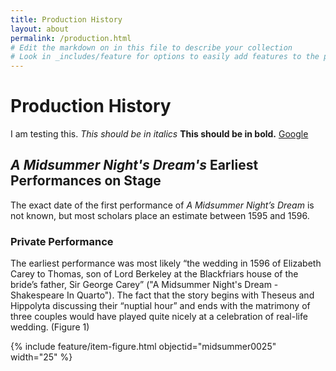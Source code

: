 ```yaml
---
title: Production History
layout: about
permalink: /production.html
# Edit the markdown on in this file to describe your collection
# Look in _includes/feature for options to easily add features to the page
---
```

# Production History
I am testing this. *This should be in italics* **This should be in bold.** [Google](http://www.google.com)

## *A Midsummer Night's Dream's* Earliest Performances on Stage

The exact date of the first performance of *A Midsummer Night’s Dream* is not known, but most scholars place an estimate between 1595 and 1596. 

### Private Performance 

The earliest performance was most likely “the wedding in 1596 of Elizabeth Carey to Thomas, son of Lord Berkeley at the Blackfriars house of the bride’s father, Sir George Carey” ("A Midsummer Night's Dream - Shakespeare In Quarto"). The fact that the story begins with Theseus and Hippolyta discussing their “nuptial hour” and ends with the matrimony of three couples would have played quite nicely at a celebration of real-life wedding. (Figure 1)

{% include feature/item-figure.html objectid="midsummer0025" width="25" %}